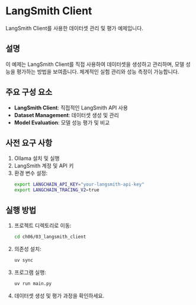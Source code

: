 # LangSmith Client

LangSmith Client를 사용한 데이터셋 관리 및 평가 예제입니다.

## 설명

이 예제는 LangSmith Client를 직접 사용하여 데이터셋을 생성하고 관리하며, 모델 성능을 평가하는 방법을 보여줍니다. 체계적인 실험 관리와 성능 측정이 가능합니다.

## 주요 구성 요소

- **LangSmith Client**: 직접적인 LangSmith API 사용
- **Dataset Management**: 데이터셋 생성 및 관리
- **Model Evaluation**: 모델 성능 평가 및 비교

## 사전 요구 사항

1. Ollama 설치 및 실행
2. LangSmith 계정 및 API 키
3. 환경 변수 설정:
   ```bash
   export LANGCHAIN_API_KEY="your-langsmith-api-key"
   export LANGCHAIN_TRACING_V2=true
   ```

## 실행 방법

1. 프로젝트 디렉토리로 이동:
   ```bash
   cd ch06/03_langsmith_client
   ```

2. 의존성 설치:
   ```bash
   uv sync
   ```

3. 프로그램 실행:
   ```bash
   uv run main.py
   ```

4. 데이터셋 생성 및 평가 과정을 확인하세요.